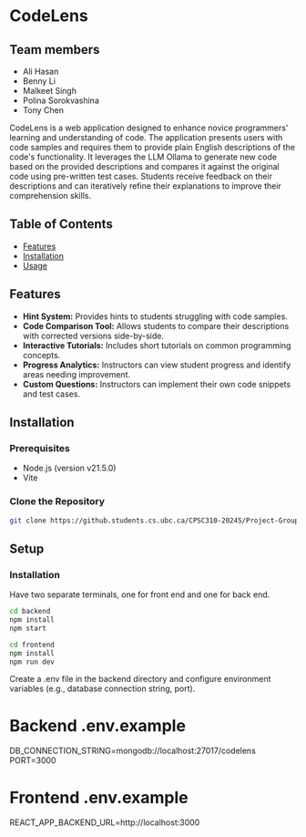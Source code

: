 # CodeLens

## Team members

- Ali Hasan
- Benny Li
- Malkeet Singh
- Polina Sorokvashina
- Tony Chen

CodeLens is a web application designed to enhance novice programmers' learning and understanding of code. The application presents users with code samples and requires them to provide plain English descriptions of the code's functionality. It leverages the LLM Ollama to generate new code based on the provided descriptions and compares it against the original code using pre-written test cases. Students receive feedback on their descriptions and can iteratively refine their explanations to improve their comprehension skills.

## Table of Contents

- [Features](#features)
- [Installation](#installation)
- [Usage](#usage)

## Features

- **Hint System:** Provides hints to students struggling with code samples.
- **Code Comparison Tool:** Allows students to compare their descriptions with corrected versions side-by-side.
- **Interactive Tutorials:** Includes short tutorials on common programming concepts.
- **Progress Analytics:** Instructors can view student progress and identify areas needing improvement.
- **Custom Questions:** Instructors can implement their own code snippets and test cases.

## Installation

### Prerequisites

- Node.js (version v21.5.0)
- Vite

### Clone the Repository

```bash
git clone https://github.students.cs.ubc.ca/CPSC310-2024S/Project-Groups-07-Lab-B.git
```

## Setup

### Installation

Have two separate terminals, one for front end and one for back end.

```bash
cd backend
npm install
npm start
```

```bash
cd frontend
npm install
npm run dev
```

Create a .env file in the backend directory and configure environment variables (e.g., database connection string, port).

# Backend .env.example

DB_CONNECTION_STRING=mongodb://localhost:27017/codelens
PORT=3000

# Frontend .env.example

REACT_APP_BACKEND_URL=http://localhost:3000
